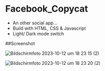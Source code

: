 # Facebook_Copycat

- An other social app...
- Build with HTML, CSS & Javascript
- Light/ Dark mode switch

##Screenshot

![Bildschirm­foto 2023-10-12 um 18 23 15 (2)](https://github.com/CBert2022/Facebook_Copycat/assets/110911202/45499ef7-9473-48cb-8b9d-66c0db87bcbc)


![Bildschirm­foto 2023-10-12 um 18 23 20 (2)](https://github.com/CBert2022/Facebook_Copycat/assets/110911202/41b99343-acbd-4806-ab31-c7b99a5ddf43)
